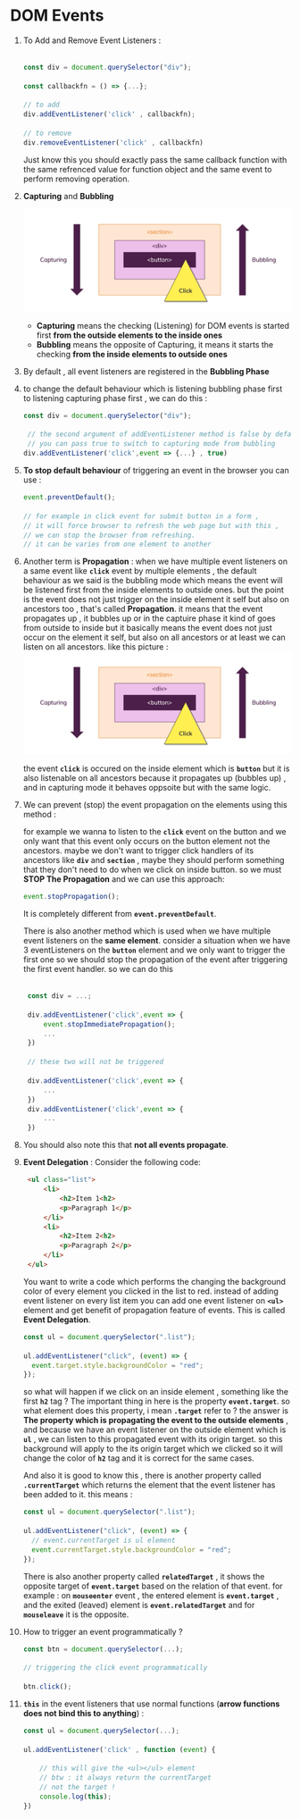 # DOM Events

1. To Add and Remove Event Listeners :

   ```javascript

   const div = document.querySelector("div");

   const callbackfn = () => {...};

   // to add
   div.addEventListener('click' , callbackfn);

   // to remove
   div.removeEventListener('click' , callbackfn)

   ```

   Just know this you should exactly pass the same callback function with the same refrenced value for function object and the same event to perform removing operation.

2. **Capturing** and **Bubbling**

   ![domevents](./dom-events.png)

   - **Capturing** means the checking (Listening) for DOM events is started first **from the outside elements to the inside ones**
   - **Bubbling** means the opposite of Capturing, it means it starts the checking **from the inside elements to outside ones**

3. By default , all event listeners are registered in the **Bubbling Phase**
4. to change the default behaviour which is listening bubbling phase first to listening capturing phase first , we can do this :

   ```javascript
   const div = document.querySelector("div");

    // the second argument of addEventListener method is false by default
    // you can pass true to switch to capturing mode from bubbling
   div.addEventListener('click',event => {...} , true)
   ```

5. **To stop default behaviour** of triggering an event in the browser you can use :

   ```javascript
   event.preventDefault();

   // for example in click event for submit button in a form ,
   // it will force browser to refresh the web page but with this ,
   // we can stop the browser from refreshing.
   // it can be varies from one element to another
   ```

6. Another term is **Propagation** : when we have multiple event listeners on a same event like **`click`** event by multiple elements , the default behaviour as we said is the bubbling mode which means the event will be listened first from the inside elements to outside ones. but the point is the event does not just trigger on the inside element it self but also on ancestors too , that's called **Propagation**. it means that the event propagates up , it bubbles up or in the captuire phase it kind of goes from outside to inside but it basically means the event does not just occur on the element it self, but also on all ancestors or at least we can listen on all ancestors. like this picture :
   ![dom-events](./dom-events.png)

   the event **`click`** is occured on the inside element which is **`button`** but it is also listenable on all ancestors because it propagates up (bubbles up) , and in capturing mode it behaves oppsoite but with the same logic.

7. We can prevent (stop) the event propagation on the elements using this method :

   for example we wanna to listen to the **`click`** event on the button and we only want that this event only occurs on the button element not the ancestors. maybe we don't want to trigger click handlers of its ancestors like **`div`** and **`section`** , maybe they should perform something that they don't need to do when we click on inside button. so we must **STOP The Propagation** and we can use this approach:

   ```javascript
   event.stopPropagation();
   ```

   It is completely different from **`event.preventDefault`**.

   There is also another method which is used when we have multiple event listeners on the **same element**. consider a situation when we have 3 eventListeners on the **`button`** element and we only want to trigger the first one so we should stop the propagation of the event after triggering the first event handler. so we can do this

   ```javascript

    const div = ...;

    div.addEventListener('click',event => {
        event.stopImmediatePropagation();
        ...
    })

    // these two will not be triggered

    div.addEventListener('click',event => {
        ...
    })
    div.addEventListener('click',event => {
        ...
    })
   ```

8. You should also note this that **not all events propagate**.

9. **Event Delegation** : Consider the following code:

   ```html
    <ul class="list">
        <li>
            <h2>Item 1<h2>
            <p>Paragraph 1</p>
        </li>
        <li>
            <h2>Item 2<h2>
            <p>Paragraph 2</p>
        </li>
    </ul>
   ```

   You want to write a code which performs the changing the background color of every element you clicked in the list to red. instead of adding event listener on every list item you can add one event listener on **`<ul>`** element and get benefit of propagation feature of events. This is called **Event Delegation**.

   ```javascript
   const ul = document.querySelector(".list");

   ul.addEventListener("click", (event) => {
     event.target.style.backgroundColor = "red";
   });
   ```

   so what will happen if we click on an inside element , something like the first **`h2`** tag ?
   The important thing in here is the property **`event.target`**. so what element does this property, i mean **`.target`** refer to ? the answer is **The property which is propagating the event to the outside elements** , and because we have an event listener on the outside element which is **`ul`** , we can listen to this propagated event with its origin target. so this background will apply to the its origin target which we clicked so it will change the color of **`h2`** tag and it is correct for the same cases.

   And also it is good to know this , there is another property called **`.currentTarget`** which returns the element that the event listener has been added to it. this means :

   ```javascript
   const ul = document.querySelector(".list");

   ul.addEventListener("click", (event) => {
     // event.currentTarget is ul element
     event.currentTarget.style.backgroundColor = "red";
   });
   ```

   There is also another property called **`relatedTarget`** , it shows the opposite target of **`event.target`** based on the relation of that event. for example : on **`mouseenter`** event , the entered element is **`event.target`** , and the exited (leaved) element is **`event.relatedTarget`** and for **`mouseleave`** it is the opposite.

10. How to trigger an event programmatically ?

    ```javascript
    const btn = document.querySelector(...);

    // triggering the click event programmatically

    btn.click();
    ```

11. **`this`** in the event listeners that use normal functions (**arrow functions does not bind this to anything**) :

    ```javascript
    const ul = document.querySelector(...);

    ul.addEventListener('click' , function (event) {

        // this will give the <ul></ul> element
        // btw : it always return the currentTarget
        // not the target !
        console.log(this);
    })
    ```
